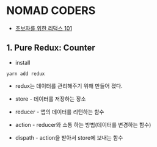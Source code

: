 # NOMAD CODERS

- [초보자를 위한 리덕스 101](https://academy.nomadcoders.co/p/build-a-timer-app-with-react-native-and-redux)

## 1. Pure Redux: Counter

* install
```
yarn add redux
```

* redux는 데이터를 관리해주기 위해 만들어 졌다.

* store - 데이터를 저장하는 장소
* reducer - 앱의 데이터를 리턴하는 함수
* action - reducer와 소통 하는 방법(데이터를 변경하는 함수)
* dispath - action을 받아서 store에 보내는 함수

